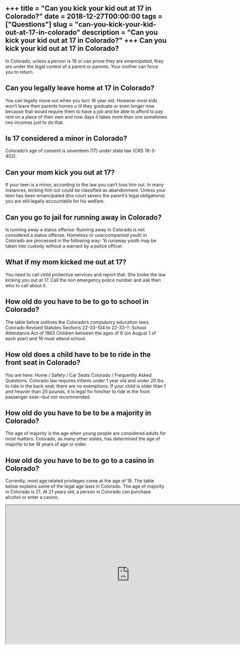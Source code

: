 +++
title = "Can you kick your kid out at 17 in Colorado?"
date = 2018-12-27T00:00:00
tags = ["Questions"]
slug = "can-you-kick-your-kid-out-at-17-in-colorado"
description = "Can you kick your kid out at 17 in Colorado?"
+++
Can you kick your kid out at 17 in Colorado?
--------------------------------------------

In Colorado, unless a person is 18 or can prove they are emancipated, they are under the legal control of a parent or parents. Your mother can force you to return.

Can you legally leave home at 17 in Colorado?
---------------------------------------------

You can legally move out when you turn 16 year old. However most kids won’t leave their parents homes u til they graduate or even longer now because that would require them to have a job and be able to afford to pay rent on a place of their own and now days it takes more than one sometimes two incomes just to do that.

Is 17 considered a minor in Colorado?
-------------------------------------

Colorado’s age of consent is seventeen (17) under state law (CRS 18-3-402).

Can your mom kick you out at 17?
--------------------------------

If your teen is a minor, according to the law you can’t toss him out. In many instances, kicking him out could be classified as abandonment. Unless your teen has been emancipated (the court severs the parent’s legal obligations) you are still legally accountable for his welfare.

Can you go to jail for running away in Colorado?
------------------------------------------------

Is running away a status offense: Running away in Colorado is not considered a status offense. Homeless or unaccompanied youth in Colorado are processed in the following way: “A runaway youth may be taken into custody without a warrant by a police officer.

What if my mom kicked me out at 17?
-----------------------------------

You need to call child protective services and report that. She broke the law kicking you out at 17. Call the non emergency police number and ask then who to call about it.

How old do you have to be to go to school in Colorado?
------------------------------------------------------

The table below outlines the Colorado’s compulsory education laws. Colorado Revised Statutes Sections 22-33-104 to 22-33-?: School Attendance Act of 1963 Children between the ages of 6 (on August 1 of each year) and 16 must attend school.

How old does a child have to be to ride in the front seat in Colorado?
----------------------------------------------------------------------

You are here: Home / Safety / Car Seats Colorado / Frequently Asked Questions. Colorado law requires infants under 1 year old and under 20 lbs. to ride in the back seat; there are no exemptions. If your child is older than 1 and heavier than 20 pounds, it is legal for him/her to ride in the front passenger seat—but not recommended.

How old do you have to be to be a majority in Colorado?
-------------------------------------------------------

The age of majority is the age when young people are considered adults for most matters. Colorado, as many other states, has determined the age of majority to be 18 years of age or older.

How old do you have to be to go to a casino in Colorado?
--------------------------------------------------------

Currently, most age related privileges come at the age of 18. The table below explains some of the legal age laws in Colorado. The age of majority in Colorado is 21. At 21 years old, a person in Colorado can purchase alcohol or enter a casino.

<iframe allow="accelerometer; autoplay; clipboard-write; encrypted-media; gyroscope; picture-in-picture" allowfullscreen="" class="__youtube_prefs__  epyt-is-override  no-lazyload" data-no-lazy="1" data-origheight="433" data-origwidth="770" data-skipgform_ajax_framebjll="" height="433" id="_ytid_66056" loading="lazy" src="https://www.youtube.com/embed/zgWsy7R8KRI?enablejsapi=1&autoplay=0&cc_load_policy=0&cc_lang_pref=&iv_load_policy=1&loop=0&modestbranding=0&rel=1&fs=1&playsinline=0&autohide=2&theme=dark&color=red&controls=1&" title="YouTube player" width="770"></iframe>